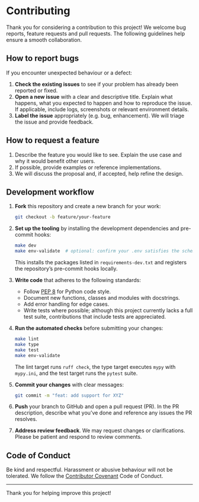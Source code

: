 # Contributing

Thank you for considering a contribution to this project!  We welcome bug
reports, feature requests and pull requests.  The following guidelines help
ensure a smooth collaboration.

## How to report bugs

If you encounter unexpected behaviour or a defect:

1. **Check the existing issues** to see if your problem has already been
   reported or fixed.
2. **Open a new issue** with a clear and descriptive title.  Explain what
   happens, what you expected to happen and how to reproduce the issue.  If
   applicable, include logs, screenshots or relevant environment details.
3. **Label the issue** appropriately (e.g. bug, enhancement).  We will
   triage the issue and provide feedback.

## How to request a feature

1. Describe the feature you would like to see.  Explain the use case and
   why it would benefit other users.
2. If possible, provide examples or reference implementations.
3. We will discuss the proposal and, if accepted, help refine the design.

## Development workflow

1. **Fork** this repository and create a new branch for your work:

   ```bash
   git checkout -b feature/your‑feature
   ```

2. **Set up the tooling** by installing the development dependencies and
   pre-commit hooks:

   ```bash
   make dev
   make env-validate  # optional: confirm your .env satisfies the schema
   ```

   This installs the packages listed in `requirements-dev.txt` and registers
   the repository’s pre-commit hooks locally.

3. **Write code** that adheres to the following standards:

   * Follow [PEP 8](https://peps.python.org/pep-0008/) for Python code style.
   * Document new functions, classes and modules with docstrings.
   * Add error handling for edge cases.
   * Write tests where possible; although this project currently lacks a full
     test suite, contributions that include tests are appreciated.

4. **Run the automated checks** before submitting your changes:

   ```bash
   make lint
   make type
   make test
   make env-validate
   ```

   The lint target runs `ruff check`, the type target executes `mypy` with
   `mypy.ini`, and the test target runs the `pytest` suite.

5. **Commit your changes** with clear messages:

   ```bash
   git commit -m "feat: add support for XYZ"
   ```

6. **Push** your branch to GitHub and open a pull request (PR).  In the PR
   description, describe what you’ve done and reference any issues the PR
   resolves.

7. **Address review feedback**.  We may request changes or clarifications.
   Please be patient and respond to review comments.

## Code of Conduct

Be kind and respectful.  Harassment or abusive behaviour will not be
tolerated.  We follow the [Contributor Covenant](https://www.contributor-covenant.org/)
Code of Conduct.

---

Thank you for helping improve this project!
